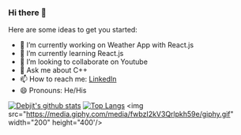 ### Hi there 👋

Here are some ideas to get you started:

- 🔭 I’m currently working on Weather App with React.js
- 🌱 I’m currently learning React.js
- 👯 I’m looking to collaborate on Youtube
- 💬 Ask me about C++
- 📫 How to reach me: [LinkedIn](https://www.linkedin.com/in/debjit-pramanick-7a6a971b1/)
- 😄 Pronouns: He/His

[![Debjit's github stats](https://github-readme-stats.vercel.app/api?username=DebjitPramanick&show_icons=true&theme=radical)](https://github.com/DebjitPramanick/github-readme-stats)
[![Top Langs](https://github-readme-stats.vercel.app/api/top-langs/?username=DebjitPramanick&layout=compact&theme=radical)](https://github.com/DebjitPramanick/github-readme-stats)
<img src="https://media.giphy.com/media/fwbzI2kV3Qrlpkh59e/giphy.gif" width="200" height="400'/>
